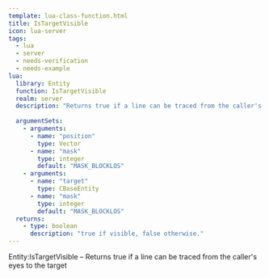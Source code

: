 ```yaml
---
template: lua-class-function.html
title: IsTargetVisible
icon: lua-server
tags:
  - lua
  - server
  - needs-verification
  - needs-example
lua:
  library: Entity
  function: IsTargetVisible
  realm: server
  description: "Returns true if a line can be traced from the caller's eyes to the target"
  
  argumentSets:
    - arguments:
      - name: "position"
        type: Vector
      - name: "mask"
        type: integer
        default: "MASK_BLOCKLOS"
    - arguments:
      - name: "target"
        type: CBaseEntity
      - name: "mask"
        type: integer
        default: "MASK_BLOCKLOS"
  returns:
    - type: boolean
      description: "true if visible, false otherwise."
---
```


<div class="lua__search__keywords">
Entity:IsTargetVisible &#x2013; Returns true if a line can be traced from the caller's eyes to the target
</div>

